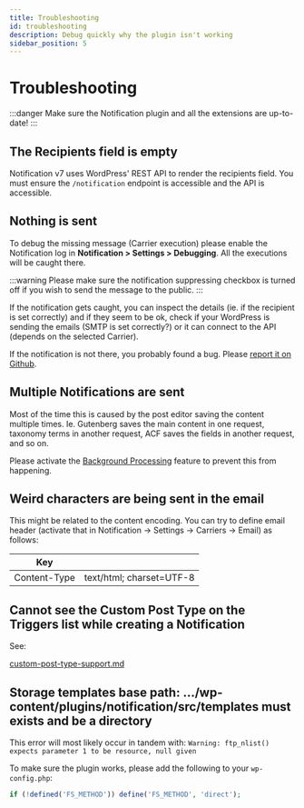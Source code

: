 ```yaml
---
title: Troubleshooting
id: troubleshooting
description: Debug quickly why the plugin isn't working
sidebar_position: 5
---
```


# Troubleshooting

:::danger
Make sure the Notification plugin and all the extensions are up-to-date!
:::

## The Recipients field is empty

Notification v7 uses WordPress' REST API to render the recipients field. You must ensure the `/notification` endpoint is accessible and the API is accessible. &#x20;

## Nothing is sent

To debug the missing message (Carrier execution) please enable the Notification log in **Notification > Settings > Debugging**. All the executions will be caught there.

:::warning
Please make sure the notification suppressing checkbox is turned off if you wish to send the message to the public.&#x20;
:::

If the notification gets caught, you can inspect the details (ie. if the recipient is set correctly) and if they seem to be ok, check if your WordPress is sending the emails (SMTP is set correctly?) or it can connect to the API (depends on the selected Carrier).

If the notification is not there, you probably found a bug. Please [report it on Github](https://github.com/BracketSpace/Notification/issues/new?assignees=\&labels=bug\&template=bug-report.md\&title=).

## Multiple Notifications are sent

Most of the time this is caused by the post editor saving the content multiple times. Ie. Gutenberg saves the main content in one request, taxonomy terms in another request, ACF saves the fields in another request, and so on.

Please activate the [Background Processing](advanced/background-processing.md) feature to prevent this from happening.

## Weird characters are being sent in the email

This might be related to the content encoding. You can try to define email header (activate that in Notification -> Settings -> Carriers -> Email) as follows:

| Key          |                          |
| ------------ | ------------------------ |
| Content-Type | text/html; charset=UTF-8 |

## Cannot see the Custom Post Type on the Triggers list while creating a Notification

See:

[custom-post-type-support.md](advanced/custom-post-type-support.md)

## Storage templates base path: .../wp-content/plugins/notification/src/templates must exists and be a directory

This error will most likely occur in tandem with: `Warning: ftp_nlist() expects parameter 1 to be resource, null given`

To make sure the plugin works, please add the following to your `wp-config.php`:

```php
if (!defined('FS_METHOD')) define('FS_METHOD', 'direct');
```
